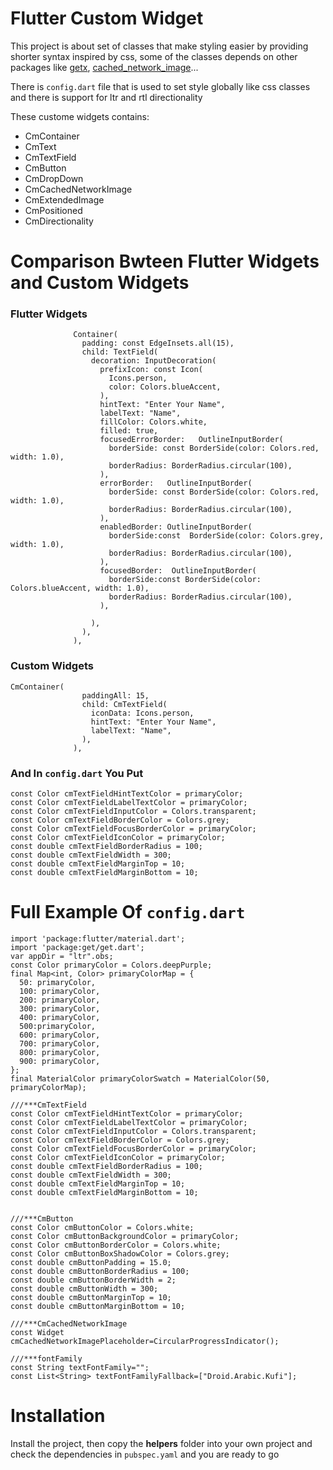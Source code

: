 <h1>
Flutter Custom Widget
</h1>
<p>This project is about set of classes that make styling easier by providing shorter syntax inspired by css, some of the classes depends on other packages like <a href="https://pub.dev/packages/get">getx</a>, <a href="https://pub.dev/packages/cached_network_image">cached_network_image</a>...</p>
<p>There is <code>config.dart</code> file that is used to set style globally like css classes and there is support for ltr and rtl directionality</p>
<p>
These custome widgets contains:
<ul>
<li>CmContainer</li>
<li>CmText</li>
<li>CmTextField</li>
<li>CmButton</li>
<li>CmDropDown</li>
<li>CmCachedNetworkImage</li>
<li>CmExtendedImage</li>
<li>CmPositioned</li>
<li>CmDirectionality</li>
</ul>
</p>

<h1>Comparison Bwteen Flutter Widgets and Custom Widgets</h1>
<h3>Flutter Widgets</h3>

```
              Container(
                padding: const EdgeInsets.all(15),
                child: TextField(
                  decoration: InputDecoration(
                    prefixIcon: const Icon(
                      Icons.person,
                      color: Colors.blueAccent,
                    ),
                    hintText: "Enter Your Name",
                    labelText: "Name",
                    fillColor: Colors.white,
                    filled: true,
                    focusedErrorBorder:   OutlineInputBorder(
                      borderSide: const BorderSide(color: Colors.red, width: 1.0),
                      borderRadius: BorderRadius.circular(100),
                    ),
                    errorBorder:   OutlineInputBorder(
                      borderSide: const BorderSide(color: Colors.red, width: 1.0),
                      borderRadius: BorderRadius.circular(100),
                    ),
                    enabledBorder: OutlineInputBorder(
                      borderSide:const  BorderSide(color: Colors.grey, width: 1.0),
                      borderRadius: BorderRadius.circular(100),
                    ),
                    focusedBorder:  OutlineInputBorder(
                      borderSide:const BorderSide(color: Colors.blueAccent, width: 1.0),
                      borderRadius: BorderRadius.circular(100),
                    ),

                  ),
                ),
              ),
  ```
  
<h3>Custom Widgets</h3>              

```
CmContainer(
                paddingAll: 15,
                child: CmTextField(
                  iconData: Icons.person,
                  hintText: "Enter Your Name",
                  labelText: "Name",
                ),
              ),
```
<h3>And In <code>config.dart</code> You Put</h3>

```
const Color cmTextFieldHintTextColor = primaryColor;
const Color cmTextFieldLabelTextColor = primaryColor;
const Color cmTextFieldInputColor = Colors.transparent;
const Color cmTextFieldBorderColor = Colors.grey;
const Color cmTextFieldFocusBorderColor = primaryColor;
const Color cmTextFieldIconColor = primaryColor;
const double cmTextFieldBorderRadius = 100;
const double cmTextFieldWidth = 300;
const double cmTextFieldMarginTop = 10;
const double cmTextFieldMarginBottom = 10;
```

<h1>Full Example Of <code>config.dart</code></h1>

```
import 'package:flutter/material.dart';
import 'package:get/get.dart';
var appDir = "ltr".obs;
const Color primaryColor = Colors.deepPurple;
final Map<int, Color> primaryColorMap = {
  50: primaryColor,
  100: primaryColor,
  200: primaryColor,
  300: primaryColor,
  400: primaryColor,
  500:primaryColor,
  600: primaryColor,
  700: primaryColor,
  800: primaryColor,
  900: primaryColor,
};
final MaterialColor primaryColorSwatch = MaterialColor(50, primaryColorMap);

///***CmTextField
const Color cmTextFieldHintTextColor = primaryColor;
const Color cmTextFieldLabelTextColor = primaryColor;
const Color cmTextFieldInputColor = Colors.transparent;
const Color cmTextFieldBorderColor = Colors.grey;
const Color cmTextFieldFocusBorderColor = primaryColor;
const Color cmTextFieldIconColor = primaryColor;
const double cmTextFieldBorderRadius = 100;
const double cmTextFieldWidth = 300;
const double cmTextFieldMarginTop = 10;
const double cmTextFieldMarginBottom = 10;


///***CmButton
const Color cmButtonColor = Colors.white;
const Color cmButtonBackgroundColor = primaryColor;
const Color cmButtonBorderColor = Colors.white;
const Color cmButtonBoxShadowColor = Colors.grey;
const double cmButtonPadding = 15.0;
const double cmButtonBorderRadius = 100;
const double cmButtonBorderWidth = 2;
const double cmButtonWidth = 300;
const double cmButtonMarginTop = 10;
const double cmButtonMarginBottom = 10;

///***CmCachedNetworkImage
const Widget cmCachedNetworkImagePlaceholder=CircularProgressIndicator();

///***fontFamily
const String textFontFamily="";
const List<String> textFontFamilyFallback=["Droid.Arabic.Kufi"];
```
<h1>Installation</h1>
<p>Install the project, then copy the <b>helpers</b> folder into your own project and check the dependencies in <code>pubspec.yaml</code> and you are ready to go </p>

